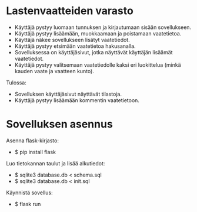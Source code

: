 # Lastenvaatteiden varasto

- Käyttäjä pystyy luomaan tunnuksen ja kirjautumaan sisään sovellukseen.
- Käyttäjä pystyy lisäämään, muokkaamaan ja poistamaan vaatetietoa.
- Käyttäjä näkee sovellukseen lisätyt vaatetiedot.
- Käyttäjä pystyy etsimään vaatetietoa hakusanalla.
- Sovelluksessa on käyttäjäsivut, jotka näyttävät käyttäjän lisäämät vaatetiedot.
- Käyttäjä pystyy valitsemaan vaatetiedolle kaksi eri luokittelua (minkä kauden vaate ja vaatteen kunto).

Tulossa:
- Sovelluksen käyttäjäsivut näyttävät tilastoja.
- Käyttäjä pystyy lisäämään kommentin vaatetietoon.

# Sovelluksen asennus

Asenna flask-kirjasto:
- $ pip install flask

Luo tietokannan taulut ja lisää alkutiedot:
- $ sqlite3 database.db < schema.sql
- $ sqlite3 database.db < init.sql

Käynnistä sovellus:
- $ flask run
